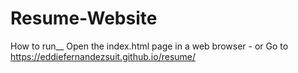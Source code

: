 # Resume-Website

How to run__
Open the index.html page in a web browser - 
or 
Go to https://eddiefernandezsuit.github.io/resume/
